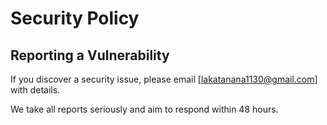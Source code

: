 # Security Policy

## Reporting a Vulnerability

If you discover a security issue, please email [lakatanana1130@gmail.com] with details.

We take all reports seriously and aim to respond within 48 hours.
